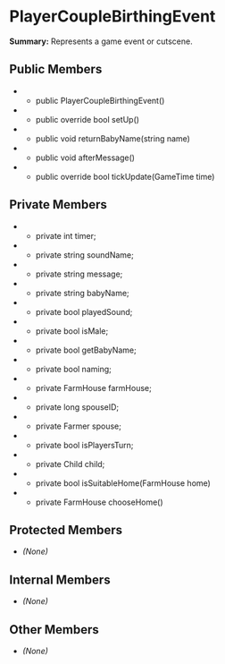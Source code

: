 # PlayerCoupleBirthingEvent

**Summary:** Represents a game event or cutscene.

## Public Members
- - public PlayerCoupleBirthingEvent()
- - public override bool setUp()
- - public void returnBabyName(string name)
- - public void afterMessage()
- - public override bool tickUpdate(GameTime time)

## Private Members
- - private int timer;
- - private string soundName;
- - private string message;
- - private string babyName;
- - private bool playedSound;
- - private bool isMale;
- - private bool getBabyName;
- - private bool naming;
- - private FarmHouse farmHouse;
- - private long spouseID;
- - private Farmer spouse;
- - private bool isPlayersTurn;
- - private Child child;
- - private bool isSuitableHome(FarmHouse home)
- - private FarmHouse chooseHome()

## Protected Members
- *(None)*

## Internal Members
- *(None)*

## Other Members
- *(None)*

